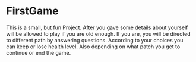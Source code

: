 # FirstGame
This is a small, but fun Project.
After you gave some details about yourself will be allowed to play if you are old enough.
If you are, you will be directed to different path by answering questions. 
According to your choices you can keep or lose health level.
Also depending on what patch you get to continue or end the game.
